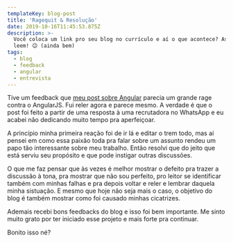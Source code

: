 ```yaml
---
templateKey: blog-post
title: 'Ragequit & Resolução'
date: 2019-10-16T11:45:53.875Z
description: >-
  Você coloca um link pro seu blog no currículo e aí o que acontece? As pessoas
  leem! 😉 (ainda bem)
tags:
  - blog
  - feedback
  - angular
  - entrevista
---
```


Tive um feedback que
[meu post sobre Angular](/2019-08-21-por-que-nao-escolher-angular) parecia um
grande rage contra o AngularJS. Fui reler agora e parece mesmo. A verdade é que
o post foi feito a partir de uma resposta à uma recrutadora no WhatsApp e eu
acabei não dedicando muito tempo pra aperfeiçoar.

A princípio minha primeira reação foi de ir lá e editar o trem todo, mas aí
pensei em como essa paixão toda pra falar sobre um assunto rendeu um papo tão
interessante sobre meu trabalho. Então resolvi que do jeito que está serviu seu
propósito e que pode instigar outras discussões.

O que me faz pensar que às vezes é melhor mostrar o defeito pra trazer a
discussão à tona, pra mostrar que não sou perfeito, pro leitor se identificar
também com minhas falhas e pra depois voltar e reler e lembrar daquela minha
sistuação. E mesmo que hoje não seja mais o caso, o objetivo do blog é também
mostrar como foi causado minhas cicatrizes.

Ademais recebi bons feedbacks do blog e isso foi bem importante. Me sinto muito
grato por ter iniciado esse projeto e mais forte pra continuar.

Bonito isso né?
